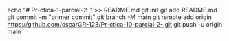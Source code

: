 echo "# Pr-ctica-1-parcial-2-" >> README.md 
git init 
git add README.md 
git commit -m "primer commit" 
git branch -M main 
git remote add origin https://github.com/oscarGR-123/Pr-ctica-10-parcial-2-.git
 git push -u origin main
